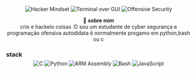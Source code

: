 
<p align="center">
  <img src="https://img.shields.io/badge/Hacker_Mindset-black?style=for-the-badge&logo=hackthebox&logoColor=00ff88" alt="Hacker Mindset" />
  <img src="https://img.shields.io/badge/Terminal-Over_GUI-black?style=for-the-badge&logo=gnu-bash&logoColor=00ff88" alt="Terminal over GUI" />
  <img src="https://img.shields.io/badge/Offensive_Security-black?style=for-the-badge&logo=tryhackme&logoColor=00ff88" alt="Offensive Security" />

<p align="center">
  🧩 <strong>sobre mim </strong><br>
  crio e hackeio coisas :D
  sou um estudante de cyber segurança e programação  ofensiva autodidata  ê normalmente progamo em python,bash ou c 
</p>


###  stack

<p align="center" style="margin-top: -10px;">
  <img alt="C" src="https://img.shields.io/badge/C-1e1e1e?style=for-the-badge&logo=c&logoColor=white" />
  <img alt="Python" src="https://img.shields.io/badge/Python-1e1e1e?style=for-the-badge&logo=python&logoColor=yellow" />
  <img alt="ARM Assembly" src="https://img.shields.io/badge/ARM%20ASM%2032-1e1e1e?style=for-the-badge&logo=arm&logoColor=red" />
  <img alt="Bash" src="https://img.shields.io/badge/Bash-1e1e1e?style=for-the-badge&logo=gnu-bash&logoColor=00ff88" />
  <img alt="JavaScript" src="https://img.shields.io/badge/JavaScript-1e1e1e?style=for-the-badge&logo=javascript&logoColor=f7df1e" />
</p>